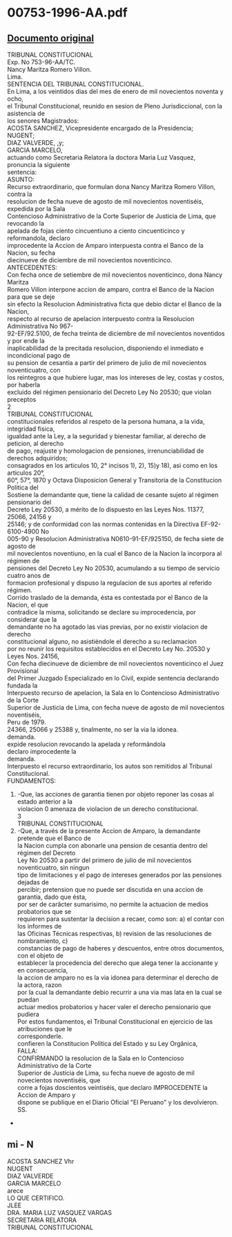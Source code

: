 
00753-1996-AA.pdf
=================
  
[Documento original](https://tc.gob.pe/jurisprudencia/1998/00753-1996-AA.pdf)  
---  
TRIBUNAL CONSTITUCIONAL  
Exp. No 753-96-AA/TC.  
Nancy Maritza Romero Villon.  
Lima.  
SENTENCIA DEL TRIBUNAL CONSTITUCIONAL.  
En Lima, a los veintidos dias del mes de enero de mil novecientos noventa y ocho,  
el Tribunal Constitucional, reunido en sesion de Pleno Jurisdiccional, con la asistencia de  
los senores Magistrados:  
ACOSTA SANCHEZ, Vicepresidente encargado de la Presidencia;  
NUGENT;  
DIAZ VALVERDE, ,y;  
GARCIA MARCELO,  
actuando como Secretaria Relatora la doctora Maria Luz Vasquez, pronuncia la siguiente  
sentencia:  
ASUNTO:  
Recurso extraordinario, que formulan dona Nancy Maritza Romero Villon, contra la  
resolucion de fecha nueve de agosto de mil novecientos noventiséis, expedida por la Sala  
Contencioso Administrativo de la Corte Superior de Justicia de Lima, que revocando la  
apelada de fojas ciento cincuentiuno a ciento cincuenticinco y reformandola, declaro  
improcedente la Accion de Amparo interpuesta contra el Banco de la Nacion, su fecha  
diecinueve de diciembre de mil novecientos noventicinco.  
ANTECEDENTES:  
Con fecha once de setiembre de mil novecientos noventicinco, dona Nancy Maritza  
Romero Villon interpone accion de amparo, contra el Banco de la Nacion para que se deje  
sin efecto la Resolucion Administrativa ficta que debio dictar el Banco de la Nacion,  
respecto al recurso de apelacion interpuesto contra la Resolucion Administrativa No 967-  
92-EF/92.5100, de fecha treinta de diciembre de mil novecientos noventidos y por ende la  
inaplicabilidad de la precitada resolucion, disponiendo el inmediato e incondicional pago de  
su pension de cesantia a partir del primero de julio de mil novecientos noventicuatro, con  
los reintegros a que hubiere lugar, mas los intereses de ley, costas y costos, por haberla  
excluido del régimen pensionario del Decreto Ley No 20530; que violan preceptos  
2  
TRIBUNAL CONSTITUCIONAL  
constitucionales referidos al respeto de la persona humana, a la vida, integridad fisica,  
igualdad ante la Ley, a la seguridad y bienestar familiar, al derecho de peticion, al derecho  
de pago, reajuste y homologacion de pensiones, irrenunciabilidad de derechos adquiridos;  
consagrados en los articulos 10, 2° incisos 1), 2), 15)y 18), asi como en los articulos 20°,  
60°, 57°, 1870 y Octava Disposicion General y Transitoria de la Constitucion Politica del  
Sostiene la demandante que, tiene la calidad de cesante sujeto al régimen pensionario del  
Decreto Ley 20530, a mérito de lo dispuesto en las Leyes Nos. 11377, 25066, 24156 y  
25146; y de conformidad con las normas contenidas en la Directiva EF-92-6100-4900 No  
005-90 y Resolucion Administrativa N0610-91-EF/925150, de fecha siete de agosto de  
mil novecientos noventiuno, en la cual el Banco de la Nacion la incorpora al régimen de  
pensiones del Decreto Ley No 20530, acumulando a su tiempo de servicio cuatro anos de  
formacion profesional y dispuso la regulacion de sus aportes al referido régimen.  
Corrido traslado de la demanda, ésta es contestada por el Banco de la Nacion, el que  
contradice la misma, solicitando se declare su improcedencia, por considerar que la  
demandante no ha agotado las vias previas, por no existir violacion de derecho  
constitucional alguno, no asistiéndole el derecho a su reclamacion  
por no reunir los requisitos establecidos en el Decreto Ley No. 20530 y Leyes Nos. 24156,  
Con fecha diecinueve de diciembre de mil novecientos noventicinco el Juez Provisional  
del Primer Juzgado Especializado en lo Civil, expide sentencia declarando fundada la  
Interpuesto recurso de apelacion, la Sala en lo Contencioso Administrativo de la Corte  
Superior de Justicia de Lima, con fecha nueve de agosto de mil novecientos noventiséis,  
Peru de 1979.  
24366, 25066 y 25388 y, tinalmente, no ser la via la idonea.  
demanda.  
expide resolucion revocando la apelada y reformândola  
declaro improcedente la  
demanda.  
Interpuesto el recurso extraordinario, los autos son remitidos al Tribunal Constitucional.  
FUNDAMENTOS:  
1. -Que, las acciones de garantia tienen por objeto reponer las cosas al estado anterior a la  
violacion 0 amenaza de violacion de un derecho constitucional.  
3  
TRIBUNAL CONSTITUCIONAL  
2. -Que, a través de la presente Accion de Amparo, la demandante pretende que el Banco de  
la Nacion cumpla con abonarle una pension de cesantia dentro del régimen del Decreto  
Ley No 20530 a partir del primero de julio de mil novecientos noventicuatro, sin ningun  
tipo de limitaciones y el pago de intereses generados por las pensiones dejadas de  
percibir; pretension que no puede ser discutida en una accion de garantia, dado que ésta,  
por ser de carâcter sumarisimo, no permite la actuacion de medios probatorios que se  
requieren para sustentar la decision a recaer, como son: a) el contar con los informes de  
las Oficinas Técnicas respectivas, b) revision de las resoluciones de nombramiento, c)  
constancias de pago de haberes y descuentos, entre otros documentos, con el objeto de  
establecer la procedencia del derecho que alega tener la accionante y en consecuencia,  
la accion de amparo no es la via idonea para determinar el derecho de la actora, razon  
por la cual la demandante debio recurrir a una via mas lata en la cual se puedan  
actuar medios probatorios y hacer valer el derecho pensionario que pudiera  
Por estos fundamentos, el Tribunal Constitucional en ejercicio de las atribuciones que le  
corresponderle.  
confieren la Constitucion Politica del Estado y su Ley Orgânica,  
FALLA:  
CONFIRMANDO la resolucion de la Sala en lo Contencioso Administrativo de la Corte  
Superior de Justicia de Lima, su fecha nueve de agosto de mil novecientos noventiséis, que  
corre a fojas doscientos veintiséis, que declaro IMPROCEDENTE la Accion de Amparo y  
dispone se publique en el Diario Oficial "El Peruano" y los devolvieron.  
SS.  
-  
mi - N  
-  
ACOSTA SANCHEZ Vhr  
NUGENT  
DIAZ VALVERDE  
GARCIA MARCELO  
arece  
LO QUE CERTIFICO.  
JLEE  
DRA. MARIA LUZ VASQUEZ VARGAS  
SECRETARIA RELATORA  
TRIBUNAL CONSTITUCIONAL